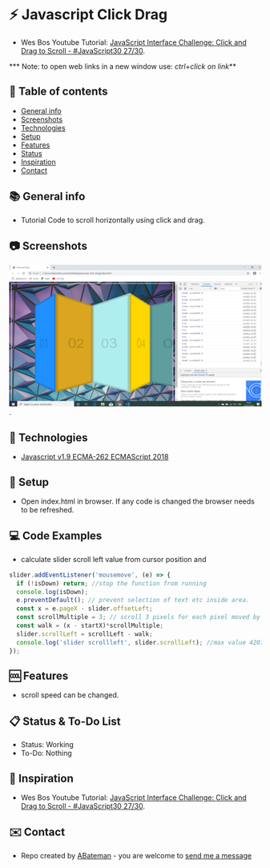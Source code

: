 # :zap: Javascript Click Drag

* Wes Bos Youtube Tutorial: [JavaScript Interface Challenge: Click and Drag to Scroll - #JavaScript30 27/30](https://www.youtube.com/watch?v=C9EWifQ5xqA&index=27&list=PLu8EoSxDXHP6CGK4YVJhL_VWetA865GOH).

*** Note: to open web links in a new window use: _ctrl+click on link_**

## :page_facing_up: Table of contents

* [General info](#general-info)
* [Screenshots](#screenshots)
* [Technologies](#technologies)
* [Setup](#setup)
* [Features](#features)
* [Status](#status)
* [Inspiration](#inspiration)
* [Contact](#contact)

## :books: General info

* Tutorial Code to scroll horizontally using click and drag.

## :camera: Screenshots

![Example screenshot](./img/drag.png).

## :signal_strength: Technologies

* [Javascript v1.9 ECMA-262 ECMAScript 2018](http://www.ecma-international.org/publications/standards/Ecma-262.htm)

## :floppy_disk: Setup

* Open index.html in browser. If any code is changed the browser needs to be refreshed.

## :computer: Code Examples

* calculate slider scroll left value from cursor position and 

```javascript
slider.addEventListener('mousemove', (e) => {
  if (!isDown) return; //stop the function from running
  console.log(isDown);
  e.preventDefault(); // prevent selection of text etc inside area.
  const x = e.pageX - slider.offsetLeft;
  const scrollMultiple = 3; // scroll 3 pixels for each pixel moved by the mouse.
  const walk = (x - startX)*scrollMultiple;
  slider.scrollLeft = scrollLeft - walk;
  console.log('slider scrollleft', slider.scrollLeft); //max value 4207.2001953125
});
```

## :cool: Features

*  scroll speed can be changed.

## :clipboard: Status & To-Do List

* Status: Working
* To-Do: Nothing

## :clap: Inspiration

* Wes Bos Youtube Tutorial: [JavaScript Interface Challenge: Click and Drag to Scroll - #JavaScript30 27/30](https://www.youtube.com/watch?v=C9EWifQ5xqA&index=27&list=PLu8EoSxDXHP6CGK4YVJhL_VWetA865GOH).
## :envelope: Contact

* Repo created by [ABateman](https://www.andrewbateman.org) - you are welcome to [send me a message](https://andrewbateman.org/contact)
